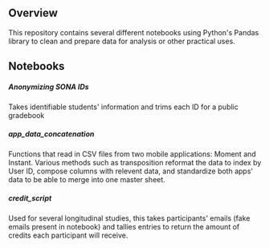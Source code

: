 ## Overview
This repository contains several different notebooks using Python's Pandas library to clean and prepare data for analysis or other practical uses. 
## Notebooks
##### **Anonymizing SONA IDs**
Takes identifiable students' information and trims each ID for a public gradebook
##### **app_data_concatenation**
Functions that read in CSV files from two mobile applications: Moment and Instant. Various methods such as transposition reformat the data to index by User ID, compose columns with relevent data, and standardize both apps' data to be able to merge into one master sheet. 
##### **credit_script**
Used for several longitudinal studies, this takes participants' emails (fake emails present in notebook) and tallies entries to return the amount of credits each participant will receive. 
